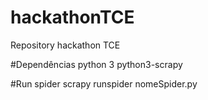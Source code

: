 # hackathonTCE
Repository hackathon TCE

#Dependências
python 3
python3-scrapy

#Run spider
scrapy runspider nomeSpider.py

